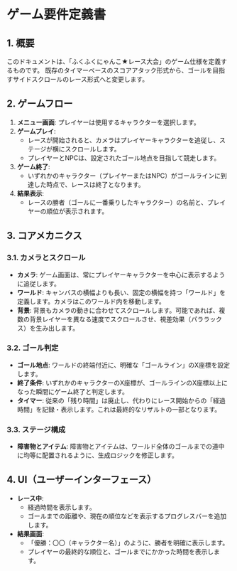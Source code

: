  # ゲーム要件定義書

## 1. 概要

このドキュメントは、「ふくふくにゃんこ★レース大会」のゲーム仕様を定義するものです。
既存のタイマーベースのスコアアタック形式から、ゴールを目指すサイドスクロールのレース形式へと変更します。

## 2. ゲームフロー

1.  **メニュー画面**: プレイヤーは使用するキャラクターを選択します。
2.  **ゲームプレイ**: 
    *   レースが開始されると、カメラはプレイヤーキャラクターを追従し、ステージが横にスクロールします。
    *   プレイヤーとNPCは、設定されたゴール地点を目指して競走します。
3.  **ゲーム終了**: 
    *   いずれかのキャラクター（プレイヤーまたはNPC）がゴールラインに到達した時点で、レースは終了となります。
4.  **結果表示**: 
    *   レースの勝者（ゴールに一番乗りしたキャラクター）の名前と、プレイヤーの順位が表示されます。

## 3. コアメカニクス

### 3.1. カメラとスクロール

*   **カメラ**: ゲーム画面は、常にプレイヤーキャラクターを中心に表示するように追従します。
*   **ワールド**: キャンバスの横幅よりも長い、固定の横幅を持つ「ワールド」を定義します。カメラはこのワールド内を移動します。
*   **背景**: 背景もカメラの動きに合わせてスクロールします。可能であれば、複数の背景レイヤーを異なる速度でスクロールさせ、視差効果（パララックス）を生み出します。

### 3.2. ゴール判定

*   **ゴール地点**: ワールドの終端付近に、明確な「ゴールライン」のX座標を設定します。
*   **終了条件**: いずれかのキャラクターのX座標が、ゴールラインのX座標以上になった瞬間にゲーム終了と判定します。
*   **タイマー**: 従来の「残り時間」は廃止し、代わりにレース開始からの「経過時間」を記録・表示します。これは最終的なリザルトの一部となります。

### 3.3. ステージ構成

*   **障害物とアイテム**: 障害物とアイテムは、ワールド全体のゴールまでの道中に均等に配置されるように、生成ロジックを修正します。

## 4. UI（ユーザーインターフェース）

*   **レース中**: 
    *   経過時間を表示します。
    *   ゴールまでの距離や、現在の順位などを表示するプログレスバーを追加します。
*   **結果画面**: 
    *   「優勝：〇〇（キャラクター名）」のように、勝者を明確に表示します。
    *   プレイヤーの最終的な順位と、ゴールまでにかかった時間を表示します。
